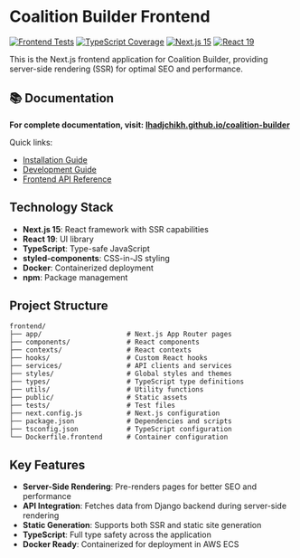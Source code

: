 # Coalition Builder Frontend

[![Frontend Tests](https://github.com/lhadjchikh/coalition-builder/actions/workflows/test_frontend.yml/badge.svg)](https://github.com/lhadjchikh/coalition-builder/actions/workflows/test_frontend.yml)
[![TypeScript Coverage](https://codecov.io/gh/lhadjchikh/coalition-builder/branch/main/graph/badge.svg?flag=javascript&token=VGUU4R6NR3)](https://codecov.io/gh/lhadjchikh/coalition-builder)
[![Next.js 15](https://img.shields.io/badge/next.js-15-black.svg)](https://nextjs.org/)
[![React 19](https://img.shields.io/badge/react-19-blue.svg)](https://react.dev/)

This is the Next.js frontend application for Coalition Builder, providing server-side rendering (SSR) for optimal SEO and performance.

## 📚 Documentation

**For complete documentation, visit: [lhadjchikh.github.io/coalition-builder](https://lhadjchikh.github.io/coalition-builder/)**

Quick links:

- [Installation Guide](https://lhadjchikh.github.io/coalition-builder/installation/)
- [Development Guide](https://lhadjchikh.github.io/coalition-builder/development/)
- [Frontend API Reference](https://lhadjchikh.github.io/coalition-builder/frontend-api/)

## Technology Stack

- **Next.js 15**: React framework with SSR capabilities
- **React 19**: UI library
- **TypeScript**: Type-safe JavaScript
- **styled-components**: CSS-in-JS styling
- **Docker**: Containerized deployment
- **npm**: Package management

## Project Structure

```
frontend/
├── app/                     # Next.js App Router pages
├── components/              # React components
├── contexts/                # React contexts
├── hooks/                   # Custom React hooks
├── services/                # API clients and services
├── styles/                  # Global styles and themes
├── types/                   # TypeScript type definitions
├── utils/                   # Utility functions
├── public/                  # Static assets
├── tests/                   # Test files
├── next.config.js           # Next.js configuration
├── package.json             # Dependencies and scripts
├── tsconfig.json            # TypeScript configuration
└── Dockerfile.frontend      # Container configuration
```

## Key Features

- **Server-Side Rendering**: Pre-renders pages for better SEO and performance
- **API Integration**: Fetches data from Django backend during server-side rendering
- **Static Generation**: Supports both SSR and static site generation
- **TypeScript**: Full type safety across the application
- **Docker Ready**: Containerized for deployment in AWS ECS